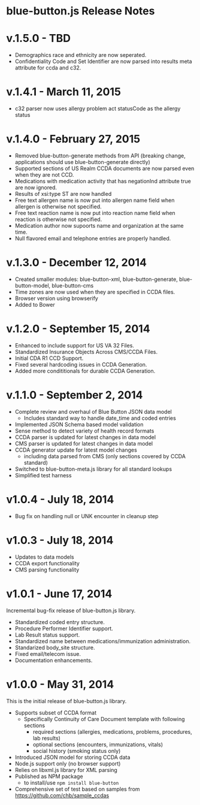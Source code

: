 # blue-button.js Release Notes

# v.1.5.0 - TBD
- Demographics race and ethnicity are now seperated.
- Confidentiality Code and Set Identifier are now parsed into results meta attribute for ccda and c32.

# v.1.4.1 - March 11, 2015
- c32 parser now uses allergy problem act statusCode as the allergy status

# v.1.4.0 - February 27, 2015
- Removed blue-button-generate methods from API (breaking change, applications should use blue-button-generate directly)
- Supported sections of US Realm CCDA documents are now parsed even when they are not CCD.
- Medications with medication activity that has negationInd attribute true are now ignored.
- Results of xsi:type ST are now handled
- Free text allergen name is now put into allergen name field when allergen is otherwise not specified.
- Free text reaction name is now put into reaction name field when reaction is otherwise not specified.
- Medication author now supoorts name and organization at the same time.
- Null flavored email and telephone entries are properly handled.

# v.1.3.0 - December 12, 2014
- Created smaller modules: blue-button-xml, blue-button-generate, blue-button-model, blue-button-cms
- Time zones are now used when they are specified in CCDA files.
- Browser version using browserify
- Added to Bower

# v.1.2.0 - September 15, 2014
- Enhanced to include support for US VA 32 Files.
- Standardized Insurance Objects Across CMS/CCDA Files.
- Initial CDA R1 CCD Support.
- Fixed several hardcoding issues in CCDA Generation.
- Added more condititionals for durable CCDA Generation.

# v.1.1.0 - September 2, 2014
- Complete review and overhaul of Blue Button JSON data model
	- Includes standard way to handle date_time and coded entries
- Implemented JSON Schema based model validation
- Sense method to detect variety of health record formats
- CCDA parser is updated for latest changes in data model
- CMS parser is updated for latest changes in data model
- CCDA generator update for latest model changes 
	- including data parsed from CMS (only sections covered by CCDA standard)
- Switched to blue-button-meta.js library for all standard lookups 
- Simplified test harness

# v1.0.4 - July 18, 2014
- Bug fix on handling null or UNK encounter in cleanup step

# v1.0.3 - July 18, 2014
- Updates to data models
- CCDA export functionality
- CMS parsing functionality

# v1.0.1 - June 17, 2014

Incremental bug-fix release of blue-button.js library.

- Standardized coded entry structure.
- Procedure Performer Identifier support.
- Lab Result status support.
- Standardized name between medications/immunization administration.
- Standarized body_site structure.
- Fixed email/telecom issue.
- Documentation enhancements.


# v1.0.0 - May 31, 2014

This is the initial release of blue-button.js library.

- Supports subset of CCDA format
	- Specifically Continuity of Care Document template with following sections
		- required sections (allergies, medications, problems, procedures, lab results)
		- optional sections (encounters, immunizations, vitals)
		- social history (smoking status only)
- Introduced JSON model for storing CCDA data
- Node.js support only (no browser support)
- Relies on libxml.js library for XML parsing
- Published as NPM package
	- to install/use `npm install blue-button`
- Comprehensive set of test based on samples from https://github.com/chb/sample_ccdas


